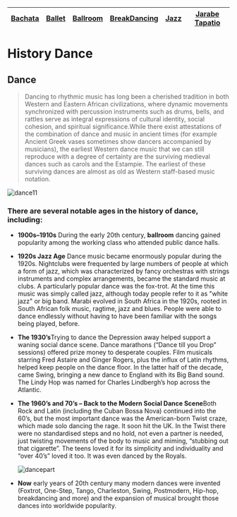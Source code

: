 | [Bachata](bachata.md)    | [Ballet](ballet.md)   | [Ballroom](ballroom.md) | [BreakDancing](breakdancing.md) | [Jazz](jazz.md)    | [Jarabe Tapatio](jarabeTapatio.md)  |
| -------- |-------| -----| -------- |-------| -----|

# **History Dance**

## **Dance**
>Dancing to rhythmic music has long been a cherished tradition in both Western and Eastern African civilizations, where dynamic movements synchronized with percussion instruments such as drums, bells, and rattles serve as integral expressions of cultural identity, social cohesion, and spiritual significance.While there exist attestations of the combination of dance and music in ancient times (for example Ancient Greek vases sometimes show dancers accompanied by musicians), the earliest Western dance music that we can still reproduce with a degree of certainty are the surviving medieval dances such as carols and the Estampie. The earliest of these surviving dances are almost as old as Western staff-based music notation.

 ![dance11](https://github.com/user-attachments/assets/c5994011-d327-4274-b2e9-99b7bc677a84)
 
 ### There are several notable ages in the history of dance, including:

- **1900s–1910s** During the early 20th century, **ballroom** dancing gained popularity among the working class who attended public dance halls.

 - **1920s Jazz Age** Dance music became enormously popular during the 1920s. Nightclubs were frequented by large numbers of people at which a form of jazz, which was characterized by fancy orchestras with strings instruments and complex arrangements, became the standard music at clubs. A particularly popular dance was the fox-trot. At the time this music was simply called jazz, although today people refer to it as "white jazz" or big band. Marabi evolved in South Africa in the 1920s, rooted in South African folk music, ragtime, jazz and blues. People were able to dance endlessly without having to have been familiar with the songs being played, before.

 - **The 1930’s**Trying to dance the Depression away helped support a waning social dance scene. Dance marathons (“Dance till you Drop” sessions) offered prize money to desperate couples. Film musicals starring Fred Astaire and Ginger Rogers, plus the influx of Latin rhythms, helped keep people on the dance floor. In the latter half of the decade, came Swing, bringing a new dance to England with its Big Band sound. The Lindy Hop was named for Charles Lindbergh’s hop across the Atlantic.

 - **The 1960’s and 70’s – Back to the Modern Social Dance Scene**Both Rock and Latin (including the Cuban Bossa Nova) continued into the 60’s, but the most important dance was the American-born Twist craze, which made solo dancing the rage. It soon hit the UK. In the Twist there were no standardised steps and no hold, not even a partner is needed, just twisting movements of the body to music and miming, “stubbing out that cigarette”. The teens loved it for its simplicity and individuality and “over 40’s” loved it too. It was even danced by the Royals.

    ![dancepart](https://github.com/user-attachments/assets/03329702-fec4-41a9-9966-448ec42966a4)


- **Now**  early years of 20th century many modern dances were invented (Foxtrot, One-Step, Tango, Charleston, Swing, Postmodern, Hip-hop, breakdancing and more) and the expansion of musical brought those dances into worldwide popularity.

 
